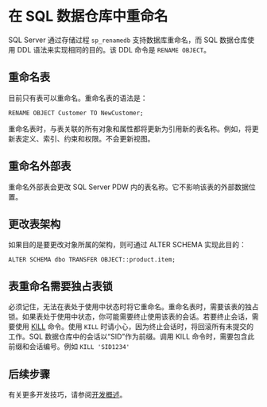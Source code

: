 <properties
   pageTitle="在 SQL 数据仓库中重命名 | Microsoft Azure"
   description="有关在开发解决方案时于 Azure SQL 数据仓库中重命名表的技巧。"
   services="sql-data-warehouse"
   documentationCenter="NA"
   authors="twounder"
   manager="barbkess"
   editor=""/>

<tags
   ms.service="sql-data-warehouse"
   ms.date="11/05/2015"
   wacn.date="01/20/2016"/>

# 在 SQL 数据仓库中重命名
SQL Server 通过存储过程 ```sp_renamedb``` 支持数据库重命名，而 SQL 数据仓库使用 DDL 语法来实现相同的目的。该 DDL 命令是 ```RENAME OBJECT```。

## 重命名表

目前只有表可以重命名。重命名表的语法是：

```
RENAME OBJECT Customer TO NewCustomer;
```

重命名表时，与表关联的所有对象和属性都将更新为引用新的表名称。例如，将更新表定义、索引、约束和权限。不会更新视图。

## 重命名外部表

重命名外部表会更改 SQL Server PDW 内的表名称。它不影响该表的外部数据位置。

## 更改表架构
如果目的是要更改对象所属的架构，则可通过 ALTER SCHEMA 实现此目的：

```
ALTER SCHEMA dbo TRANSFER OBJECT::product.item;
```

## 表重命名需要独占表锁

必须记住，无法在表处于使用中状态时将它重命名。重命名表时，需要该表的独占锁。如果表处于使用中状态，你可能需要终止使用该表的会话。若要终止会话，需要使用 [KILL](https://msdn.microsoft.com/zh-cn/library/ms173730.aspx) 命令。使用 ```KILL``` 时请小心，因为终止会话时，将回滚所有未提交的工作。SQL 数据仓库中的会话以“SID”作为前缀。调用 KILL 命令时，需要包含此前缀和会话编号。例如 ```KILL 'SID1234'```


## 后续步骤
有关更多开发技巧，请参阅[开发概述][]。

<!--Image references-->

<!--Article references-->
[开发概述]: /documentation/articles/sql-data-warehouse-overview-develop

<!---HONumber=Mooncake_1207_2015-->
